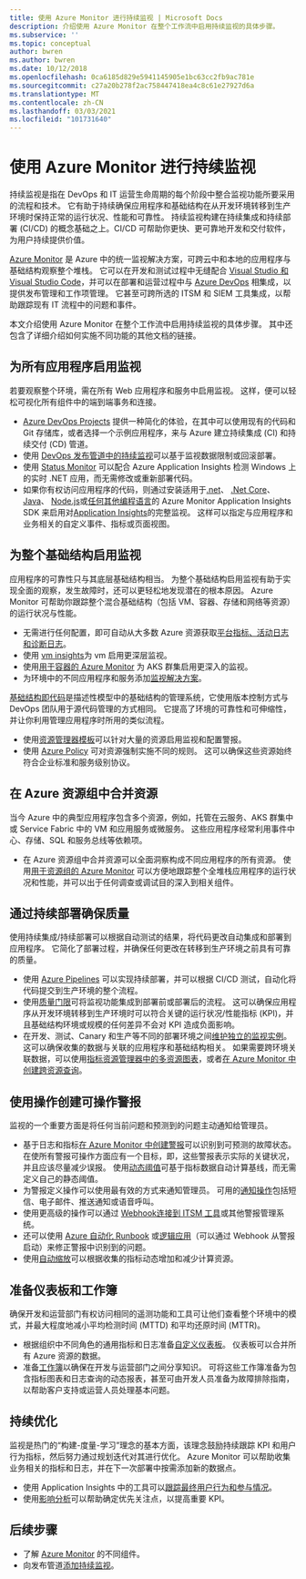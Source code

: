 ```yaml
---
title: 使用 Azure Monitor 进行持续监视 | Microsoft Docs
description: 介绍使用 Azure Monitor 在整个工作流中启用持续监视的具体步骤。
ms.subservice: ''
ms.topic: conceptual
author: bwren
ms.author: bwren
ms.date: 10/12/2018
ms.openlocfilehash: 0ca6185d829e5941145905e1bc63cc2fb9ac781e
ms.sourcegitcommit: c27a20b278f2ac758447418ea4c8c61e27927d6a
ms.translationtype: MT
ms.contentlocale: zh-CN
ms.lasthandoff: 03/03/2021
ms.locfileid: "101731640"
---
```

# <a name="continuous-monitoring-with-azure-monitor"></a>使用 Azure Monitor 进行持续监视

持续监视是指在 DevOps 和 IT 运营生命周期的每个阶段中整合监视功能所要采用的流程和技术。 它有助于持续确保应用程序和基础结构在从开发环境转移到生产环境时保持正常的运行状况、性能和可靠性。 持续监视构建在持续集成和持续部署 (CI/CD) 的概念基础之上。CI/CD 可帮助你更快、更可靠地开发和交付软件，为用户持续提供价值。

[Azure Monitor](overview.md) 是 Azure 中的统一监视解决方案，可跨云中和本地的应用程序与基础结构观察整个堆栈。 它可以在开发和测试过程中无缝配合 [Visual Studio 和 Visual Studio Code](https://visualstudio.microsoft.com/)，并可以在部署和运营过程中与 [Azure DevOps](/azure/devops/user-guide/index) 相集成，以提供发布管理和工作项管理。 它甚至可跨所选的 ITSM 和 SIEM 工具集成，以帮助跟踪现有 IT 流程中的问题和事件。

本文介绍使用 Azure Monitor 在整个工作流中启用持续监视的具体步骤。 其中还包含了详细介绍如何实施不同功能的其他文档的链接。


## <a name="enable-monitoring-for-all-your-applications"></a>为所有应用程序启用监视
若要观察整个环境，需在所有 Web 应用程序和服务中启用监视。 这样，便可以轻松可视化所有组件中的端到端事务和连接。

- [Azure DevOps Projects](../devops-project/overview.md) 提供一种简化的体验，在其中可以使用现有的代码和 Git 存储库，或者选择一个示例应用程序，来与 Azure 建立持续集成 (CI) 和持续交付 (CD) 管道。
- 使用 [DevOps 发布管道中的持续监视](./app/continuous-monitoring.md)可以基于监视数据限制或回滚部署。
- 使用 [Status Monitor](./app/monitor-performance-live-website-now.md) 可以配合 Azure Application Insights 检测 Windows 上的实时 .NET 应用，而无需修改或重新部署代码。
- 如果你有权访问应用程序的代码，则通过安装适用于[.net](./app/asp-net.md)、 [.Net Core](./app/asp-net-core.md)、 [Java](./app/java-get-started.md)、 [Node.js](./app/nodejs-quick-start.md)或[任何其他编程语言](./app/platforms.md)的 Azure Monitor Application Insights SDK 来启用对[Application Insights](./app/app-insights-overview.md)的完整监视。 这样可以指定与应用程序和业务相关的自定义事件、指标或页面视图。



## <a name="enable-monitoring-for-your-entire-infrastructure"></a>为整个基础结构启用监视
应用程序的可靠性只与其底层基础结构相当。 为整个基础结构启用监视有助于实现全面的观察，发生故障时，还可以更轻松地发现潜在的根本原因。 Azure Monitor 可帮助你跟踪整个混合基础结构（包括 VM、容器、存储和网络等资源）的运行状况与性能。

- 无需进行任何配置，即可自动从大多数 Azure 资源获取[平台指标、活动日志和诊断日志](agents/data-sources.md)。
- 使用 [vm insights](vm/vminsights-overview.md)为 vm 启用更深层监视。
-  使用[用于容器的 Azure Monitor](containers/container-insights-overview.md) 为 AKS 群集启用更深入的监视。
- 为环境中的不同应用程序和服务添加[监视解决方案](./monitor-reference.md)。


[基础结构即代码](/azure/devops/learn/what-is-infrastructure-as-code)是描述性模型中的基础结构的管理系统，它使用版本控制方式与 DevOps 团队用于源代码管理的方式相同。 它提高了环境的可靠性和可伸缩性，并让你利用管理应用程序时所用的类似流程。

-  使用[资源管理器模板](./logs/resource-manager-workspace.md)可以针对大量的资源启用监视和配置警报。
- 使用 [Azure Policy](../governance/policy/overview.md) 可对资源强制实施不同的规则。 这可以确保这些资源始终符合企业标准和服务级别协议。 


##  <a name="combine-resources-in-azure-resource-groups"></a>在 Azure 资源组中合并资源
当今 Azure 中的典型应用程序包含多个资源，例如，托管在云服务、AKS 群集中或 Service Fabric 中的 VM 和应用服务或微服务。 这些应用程序经常利用事件中心、存储、SQL 和服务总线等依赖项。

- 在 Azure 资源组中合并资源可以全面洞察构成不同应用程序的所有资源。 使用[用于资源组的 Azure Monitor](./insights/resource-group-insights.md) 可以方便地跟踪整个全堆栈应用程序的运行状况和性能，并可以出于任何调查或调试目的深入到相关组件。

## <a name="ensure-quality-through-continuous-deployment"></a>通过持续部署确保质量
使用持续集成/持续部署可以根据自动测试的结果，将代码更改自动集成和部署到应用程序。 它简化了部署过程，并确保任何更改在转移到生产环境之前具有可靠的质量。


- 使用 [Azure Pipelines](/azure/devops/pipelines) 可以实现持续部署，并可以根据 CI/CD 测试，自动化将代码提交到生产环境的整个流程。
- 使用[质量门限](/azure/devops/pipelines/release/approvals/gates)可将监视功能集成到部署前或部署后的流程。 这可以确保应用程序从开发环境转移到生产环境时可以符合关键的运行状况/性能指标 (KPI)，并且基础结构环境或规模的任何差异不会对 KPI 造成负面影响。
- 在开发、测试、Canary 和生产等不同的部署环境之间[维护独立的监视实例](./app/separate-resources.md)。这可以确保收集的数据与关联的应用程序和基础结构相关。 如果需要跨环境关联数据，可以使用[指标资源管理器中的多资源图表](./essentials/metrics-charts.md)，或者[在 Azure Monitor 中创建跨资源查询](logs/cross-workspace-query.md)。


## <a name="create-actionable-alerts-with-actions"></a>使用操作创建可操作警报
监视的一个重要方面是将任何当前问题和预测到的问题主动通知给管理员。 

- 基于日志和指标[在 Azure Monitor 中创建警报](./alerts/alerts-overview.md)可以识别到可预测的故障状态。 在使所有警报可操作方面应有一个目标，即，这些警报表示实际的关键状况，并且应该尽量减少误报。 使用[动态阈值](alerts/alerts-dynamic-thresholds.md)可基于指标数据自动计算基线，而无需定义自己的静态阈值。 
- 为警报定义操作可以使用最有效的方式来通知管理员。 可用的[通知操作](alerts/action-groups.md#create-an-action-group-by-using-the-azure-portal)包括短信、电子邮件、推送通知或语音呼叫。
- 使用更高级的操作可以通过 [Webhook](alerts/activity-log-alerts-webhook.md)[连接到 ITSM 工具](alerts/itsmc-overview.md)或其他警报管理系统。
- 还可以使用 [Azure 自动化 Runbook](../automation/automation-webhooks.md) 或[逻辑应用](/connectors/custom-connectors/create-webhook-trigger)（可以通过 Webhook 从警报启动）来修正警报中识别到的问题。 
- 使用[自动缩放](./autoscale/tutorial-autoscale-performance-schedule.md)可以根据收集的指标动态增加和减少计算资源。

## <a name="prepare-dashboards-and-workbooks"></a>准备仪表板和工作簿
确保开发和运营部门有权访问相同的遥测功能和工具可让他们查看整个环境中的模式，并最大程度地减小平均检测时间 (MTTD) 和平均还原时间 (MTTR)。

- 根据组织中不同角色的通用指标和日志准备[自定义仪表板](./app/tutorial-app-dashboards.md)。 仪表板可以合并所有 Azure 资源的数据。
- 准备[工作簿](./visualize/workbooks-overview.md)以确保在开发与运营部门之间分享知识。 可将这些工作簿准备为包含指标图表和日志查询的动态报表，甚至可由开发人员准备为故障排除指南，以帮助客户支持或运营人员处理基本问题。

## <a name="continuously-optimize"></a>持续优化
 监视是热门的“构建-度量-学习”理念的基本方面，该理念鼓励持续跟踪 KPI 和用户行为指标，然后努力通过规划迭代对其进行优化。 Azure Monitor 可以帮助收集业务相关的指标和日志，并在下一次部署中按需添加新的数据点。

- 使用 Application Insights 中的工具可以[跟踪最终用户行为和参与情况](./app/tutorial-users.md)。
- 使用[影响分析](./app/usage-impact.md)可以帮助确定优先关注点，以提高重要 KPI。


## <a name="next-steps"></a>后续步骤

- 了解 [Azure Monitor](overview.md) 的不同组件。
- 向发布管道[添加持续监视](./app/continuous-monitoring.md)。
